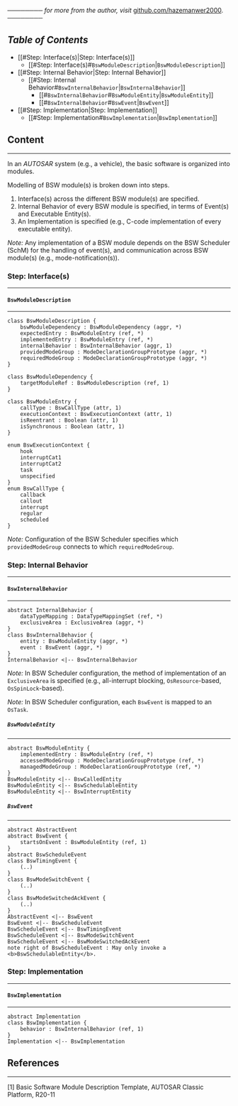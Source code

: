 ──────── *for more from the author, visit* [github.com/hazemanwer2000](https://github.com/hazemanwer2000). ────────
## *Table of Contents*
- [[#Step: Interface(s)|Step: Interface(s)]]
	- [[#Step: Interface(s)#`BswModuleDescription`|`BswModuleDescription`]]
- [[#Step: Internal Behavior|Step: Internal Behavior]]
	- [[#Step: Internal Behavior#`BswInternalBehavior`|`BswInternalBehavior`]]
		- [[#`BswInternalBehavior`#`BswModuleEntity`|`BswModuleEntity`]]
		- [[#`BswInternalBehavior`#`BswEvent`|`BswEvent`]]
- [[#Step: Implementation|Step: Implementation]]
	- [[#Step: Implementation#`BswImplementation`|`BswImplementation`]]
## Content
---
In an *AUTOSAR* system (e.g., a vehicle), the basic software is organized into modules.

Modelling of BSW module(s) is broken down into steps.
1. Interface(s) across the different BSW module(s) are specified.
2. Internal Behavior of every BSW module is specified, in terms of Event(s) and Executable Entity(s).
3. An Implementation is specified (e.g., C-code implementation of every executable entity).

*Note:* Any implementation of a BSW module depends on the BSW Scheduler (SchM) for the handling of event(s), and communication across BSW module(s) (e.g., mode-notification(s)).
### Step: Interface(s)
---
#### `BswModuleDescription`
---
```plantuml
class BswModuleDescription {
	bswModuleDependency : BswModuleDependency (aggr, *)
	expectedEntry : BswModuleEntry (ref, *)
	implementedEntry : BswModuleEntry (ref, *)
	internalBehavior : BswInternalBehavior (aggr, 1)
	providedModeGroup : ModeDeclarationGroupPrototype (aggr, *)
	requiredModeGroup : ModeDeclarationGroupPrototype (aggr, *)
}
```

```plantuml
class BswModuleDependency {
	targetModuleRef : BswModuleDescription (ref, 1)
}
```

```plantuml
class BswModuleEntry {
	callType : BswCallType (attr, 1)
	executionContext : BswExecutionContext (attr, 1)
	isReentrant : Boolean (attr, 1)
	isSynchronous : Boolean (attr, 1)
}
```

```plantuml
enum BswExecutionContext {
	hook
	interruptCat1
	interruptCat2
	task
	unspecified
}
enum BswCallType {
	callback
	callout
	interrupt
	regular
	scheduled
}
```

*Note:* Configuration of the BSW Scheduler specifies which `providedModeGroup` connects to which `requiredModeGroup`.
### Step: Internal Behavior
---
#### `BswInternalBehavior`
---
```plantuml
abstract InternalBehavior {
	dataTypeMapping : DataTypeMappingSet (ref, *)
	exclusiveArea : ExclusiveArea (aggr, *)
}
class BswInternalBehavior {
	entity : BswModuleEntity (aggr, *)
	event : BswEvent (aggr, *)
}
InternalBehavior <|-- BswInternalBehavior
```

*Note:* In BSW Scheduler configuration, the method of implementation of an `ExclusiveArea` is specified (e.g., all-interrupt blocking, `OsResource`-based, `OsSpinLock`-based). 

*Note:* In BSW Scheduler configuration, each `BswEvent` is mapped to an `OsTask`.
##### `BswModuleEntity`
---
```plantuml
abstract BswModuleEntity {
	implementedEntry : BswModuleEntry (ref, *)
	accessedModeGroup : ModeDeclarationGroupPrototype (ref, *)
	managedModeGroup : ModeDeclarationGroupPrototype (ref, *)
}
BswModuleEntity <|-- BswCalledEntity
BswModuleEntity <|-- BswSchedulableEntity
BswModuleEntity <|-- BswInterruptEntity
```
##### `BswEvent`
---
```plantuml
abstract AbstractEvent
abstract BswEvent {
	startsOnEvent : BswModuleEntity (ref, 1)
}
abstract BswScheduleEvent
class BswTimingEvent {
	(..)
}
class BswModeSwitchEvent {
	(..)
}
class BswModeSwitchedAckEvent {
	(..)
}
AbstractEvent <|-- BswEvent
BswEvent <|-- BswScheduleEvent
BswScheduleEvent <|-- BswTimingEvent
BswScheduleEvent <|-- BswModeSwitchEvent
BswScheduleEvent <|-- BswModeSwitchedAckEvent
note right of BswScheduleEvent : May only invoke a <b>BswSchedulableEntity</b>.
```
### Step: Implementation
---
#### `BswImplementation`
---
```plantuml
abstract Implementation
class BswImplementation {
	behavior : BswInternalBehavior (ref, 1)
}
Implementation <|-- BswImplementation
```
## References
---
[1] Basic Software Module Description Template, AUTOSAR Classic Platform, R20-11